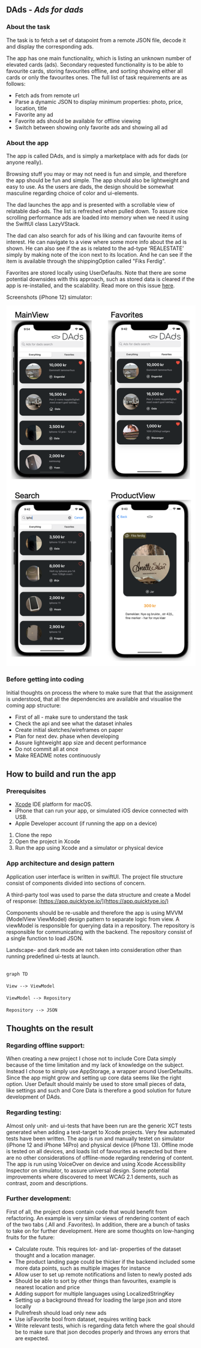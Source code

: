 ## DAds - *Ads for dads*

### About the task

The task is to fetch a set of datapoint from a remote JSON file, decode it and display the corresponding ads.

The app has one main functionality, which is listing an unknown number of elevated cards (ads). Secondary requested functionality is to be able to favourite cards, storing favourites offline, and sorting showing either all cards or only the favourites ones. The full list of task requirements are as follows:

-   Fetch ads from remote url 
-   Parse a dynamic JSON to display minimum properties: photo, price, location, title
-   Favorite any ad
-   Favorite ads should be available for offline viewing 
-   Switch between showing only favorite ads and showing all ad

### About the app

The app is called DAds, and is simply a marketplace with ads for dads (or anyone really).

Browsing stuff you may or may not need is fun and simple, and therefore the app should be fun and simple. The app should also be lightweight and easy to use. As the users are dads, the design should be somewhat masculine regarding choice of color and ui-elements.

The dad launches the app and is presented with a scrollable view of relatable dad-ads. The list is refreshed when pulled down. To assure nice scrolling performance ads are loaded into memory when we need it using the SwiftUI class LazyVStack.

The dad can also search for ads of his liking and can favourite items of interest. He can navigate to a view where some more info about the ad is shown. He can also see if the as is related to the ad-type ‘REALESTATE’ simply by making note of the icon next to its location. And he can see if the item is available through the shippingOption called "Fiks Ferdig".

Favorites are stored locally using UserDefaults. Note that there are some potential downsides with this approach, such as stored data is cleared if the app is re-installed, and the scalability. Read more on this issue [here](#regarding-offline-support).

Screenshots (iPhone 12) simulator:

![screens](https://github.com/teddyfahi/DAds/blob/main/screens.png)
  
### Before getting into coding

Initial thoughts on process the where to make sure that that the assignment is understood, that all the dependencies are available and visualise the coming app structure:

-   First of all - make sure to understand the task
-   Check the api and see what the dataset inhales
-   Create initial sketches/wireframes on paper
-   Plan for next dev. phase when developing
-   Assure lightweight app size and decent performance
-   Do not commit all at once
-   Make README notes continuously

  

## How to build and run the app

### Prerequisites

-   [Xcode](https://developer.apple.com/xcode/) IDE platform for macOS.
-   iPhone that can run your app, or simulated iOS device connected with USB.
-   Apple Developer account (if running the app on a device)

  

1.  Clone the repo
2.  Open the project in Xcode
3.  Run the app using Xcode and a simulator or physical device

  

### App architecture and design pattern

  

Application user interface is written in swiftUI. The project file structure consist of components divided into sections of concern.

A third-party tool was used to parse the data structure and create a Model of response: [https://app.quicktype.io/](https://app.quicktype.io/) 

Components should be re-usable and therefore the app is using MVVM (ModelView ViewModel) design pattern to separate logic from view. A viewModel is responsible for querying data in a repository. The repository is responsible for communicating with the backend. The repository consist of a single function to load JSON.

Landscape- and dark mode are not taken into consideration other than running predefined ui-tests at launch.
  

```mermaid

graph TD

View --> ViewModel

ViewModel --> Repository

Repository --> JSON

```

## Thoughts on the result

### Regarding offline support:

When creating a new project I chose not to include Core Data simply because of the time limitation and my lack of knowledge on the subject. Instead I chose to simply use AppStorage, a wrapper around UserDefauilts. Since the app might grow and setting up core data seems like the right option. User Default should mainly be used to store small pieces of data, like settings and such and Core Data is therefore a good solution for future development of DAds.


### Regarding testing:

Almost only unit- and ui-tests that have been run are the generic XCT tests generated when adding a test-target to Xcode projects. Very few automated tests have been written. The app is run and manually testet on simulator (iPhone 12 and iPhone 14Pro) and physical device (iPhone 13). Offline mode is tested on all devices, and loads list of favourites as expected but there are no other considerations of offline-mode regarding rendering of content. The app is run using VoiceOver on device and using Xcode Accessibility Inspector on simulator, to assure universal design. Some potential improvements where discovered to meet WCAG 2.1 dements, such as contrast, zoom and descriptions.

### Further development:

First of all, the project does contain code that would benefit from refactoring. An example is very similar views of rendering content of each of the two tabs (.All and .Favorites). In addition, there are a bunch of tasks to take on for further development. Here are some thoughts on low-hanging fruits for the future:

-   Calculate route. This requires lot- and lat- properties of the dataset thought and a location manager.
- The product landing page could be thicker if the backend included some more data points, such as multiple images for instance
-   Allow user to set up remote notifications and listen to newly posted ads
-   Should be able to sort by other things than favourites, example is nearest location and price
-   Adding support for multiple languages using LocalizedStringKey
-   Setting up a background thread for loading the large json and store locally
-   Pullrefresh should load only new ads
-   Use isFavorite bool from dataset, requires writing back
-   Write relevant tests, which is regarding data fetch where the goal should be to make sure that json decodes properly and throws any errors that are expected.
